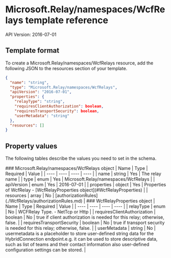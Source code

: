 # Microsoft.Relay/namespaces/WcfRelays template reference
API Version: 2016-07-01
## Template format

To create a Microsoft.Relay/namespaces/WcfRelays resource, add the following JSON to the resources section of your template.

```json
{
  "name": "string",
  "type": "Microsoft.Relay/namespaces/WcfRelays",
  "apiVersion": "2016-07-01",
  "properties": {
    "relayType": "string",
    "requiresClientAuthorization": boolean,
    "requiresTransportSecurity": boolean,
    "userMetadata": "string"
  },
  "resources": []
}
```
## Property values

The following tables describe the values you need to set in the schema.

<a id="Microsoft.Relay/namespaces/WcfRelays" />
### Microsoft.Relay/namespaces/WcfRelays object
|  Name | Type | Required | Value |
|  ---- | ---- | ---- | ---- |
|  name | string | Yes | The relay name |
|  type | enum | Yes | Microsoft.Relay/namespaces/WcfRelays |
|  apiVersion | enum | Yes | 2016-07-01 |
|  properties | object | Yes | Properties of WcfRelay - [WcfRelayProperties object](#WcfRelayProperties) |
|  resources | array | No | [authorizationRules](./WcfRelays/authorizationRules.md) |


<a id="WcfRelayProperties" />
### WcfRelayProperties object
|  Name | Type | Required | Value |
|  ---- | ---- | ---- | ---- |
|  relayType | enum | No | WCFRelay Type. - NetTcp or Http |
|  requiresClientAuthorization | boolean | No | true if client authorization is needed for this relay; otherwise, false. |
|  requiresTransportSecurity | boolean | No | true if transport security is needed for this relay; otherwise, false. |
|  userMetadata | string | No | usermetadata is a placeholder to store user-defined string data for the HybridConnection endpoint.e.g. it can be used to store  descriptive data, such as list of teams and their contact information also user-defined configuration settings can be stored. |

